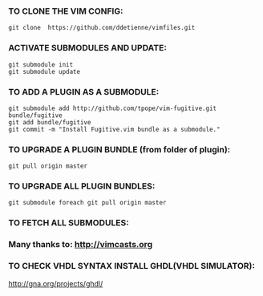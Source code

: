 ### TO CLONE THE VIM CONFIG:
```
git clone  https://github.com/ddetienne/vimfiles.git
```
### ACTIVATE SUBMODULES AND UPDATE:
```
git submodule init
git submodule update
```
### TO ADD A PLUGIN AS A SUBMODULE: 
```
git submodule add http://github.com/tpope/vim-fugitive.git bundle/fugitive
git add bundle/fugitive
git commit -m "Install Fugitive.vim bundle as a submodule."
```
### TO UPGRADE A PLUGIN BUNDLE (from folder of plugin): 
```
git pull origin master
``` 
### TO UPGRADE ALL PLUGIN BUNDLES: 
```
git submodule foreach git pull origin master
``` 
### TO FETCH ALL SUBMODULES:

### Many thanks to: http://vimcasts.org





### TO CHECK VHDL SYNTAX INSTALL GHDL(VHDL SIMULATOR): 

http://gna.org/projects/ghdl/

